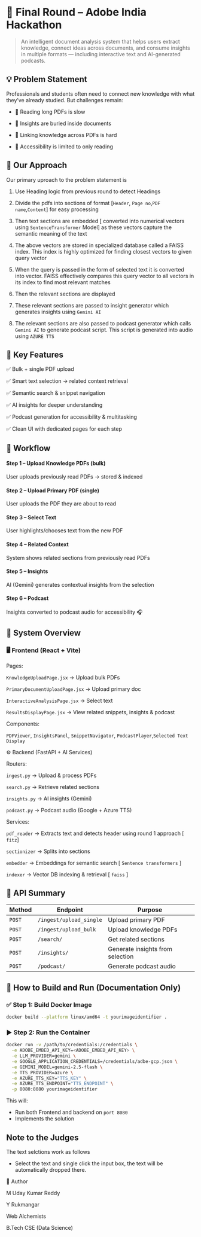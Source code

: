 # 📘 Final Round – Adobe India Hackathon
> An intelligent document analysis system that helps users extract knowledge, connect ideas across documents, and consume insights in multiple formats — including interactive text and AI-generated podcasts.

## 💡 Problem Statement

Professionals and students often need to connect new knowledge with what they’ve already studied.
But challenges remain:

- 📄 Reading long PDFs is slow

- 🔎 Insights are buried inside documents

- 🔗 Linking knowledge across PDFs is hard

- 🚫 Accessibility is limited to only reading

## 🧠 Our Approach

Our primary uproach to the problem statement is 

1. Use Heading logic from previous round to detect Headings

2. Divide the pdfs into sections of format [`Header`, `Page no`,`PDF name`,`Content`] for easy processing

3. Then text sections are embedded [ converted into numerical vectors using `SentenceTransformer` Model] as these vectors capture the semantic meaning of the text

4. The above vectors are stored in specialized database called a FAISS index. This index is highly optimized for finding closest vectors to given query vector

5. When the query is passed in the form of selected text it is converted into vector. FAISS effectively compares this query vector to all vectors in its index to find most relevant matches

6. Then the relevant sections are displayed

7. These relevant sections are passed to insight generator which generates insights using `Gemini AI`

8. The relevant sections are also passed to podcast generator which calls `Gemini AI` to generate podcast script. This script is generated into audio using `AZURE TTS`

## 🌟 Key Features

✅ Bulk + single PDF upload

✅ Smart text selection → related context retrieval

✅ Semantic search & snippet navigation

✅ AI insights for deeper understanding

✅ Podcast generation for accessibility & multitasking

✅ Clean UI with dedicated pages for each step

## 🔗 Workflow

#### Step 1 – Upload Knowledge PDFs (bulk)

User uploads previously read PDFs → stored & indexed

#### Step 2 – Upload Primary PDF (single)

User uploads the PDF they are about to read

#### Step 3 – Select Text

User highlights/chooses text from the new PDF

#### Step 4 – Related Context

System shows related sections from previously read PDFs

#### Step 5 – Insights

AI (Gemini) generates contextual insights from the selection

#### Step 6 – Podcast

Insights converted to podcast audio for accessibility 🎧

## 📂 System Overview

### 🖥️ Frontend (React + Vite)

Pages:

`KnowledgeUploadPage.jsx` → Upload bulk PDFs

`PrimaryDocumentUploadPage.jsx` → Upload primary doc

`InteractiveAnalysisPage.jsx` → Select text

`ResultsDisplayPage.jsx` → View related snippets, insights & podcast

Components:

`PDFViewer`, `InsightsPanel`, `SnippetNavigator`, `PodcastPlayer`,`Selected Text Display`

⚙️ Backend (FastAPI + AI Services)

Routers:

`ingest.py` → Upload & process PDFs

`search.py` → Retrieve related sections

`insights.py` → AI insights (Gemini)

`podcast.py` → Podcast audio (Google + Azure TTS)

Services:

`pdf_reader` → Extracts text and detects header using round 1 approach [ `fitz`]

`sectionizer` → Splits into sections

`embedder` → Embeddings for semantic search [ `Sentence transformers` ]

`indexer` → Vector DB indexing & retrieval [ `faiss` ]

## 🔗 API Summary

| Method | Endpoint                | Purpose                          |
| ------ | ----------------------- | -------------------------------- |
| `POST` | `/ingest/upload_single` | Upload primary PDF               |
| `POST` | `/ingest/upload_bulk`   | Upload knowledge PDFs            |
| `POST` | `/search/`              | Get related sections             |
| `POST` | `/insights/`            | Generate insights from selection |
| `POST` | `/podcast/`             | Generate podcast audio           |

## 🐳 How to Build and Run (Documentation Only)

### ✅ Step 1: Build Docker Image

```bash
docker build --platform linux/amd64 -t yourimageidentifier .
```

### ▶️ Step 2: Run the Container

```bash
docker run -v /path/to/credentials:/credentials \
  -e ADOBE_EMBED_API_KEY=<ADOBE_EMBED_API_KEY> \
  -e LLM_PROVIDER=gemini \
  -e GOOGLE_APPLICATION_CREDENTIALS=/credentials/adbe-gcp.json \
  -e GEMINI_MODEL=gemini-2.5-flash \
  -e TTS_PROVIDER=azure \
  -e AZURE_TTS_KEY="TTS_KEY" \
  -e AZURE_TTS_ENDPOINT="TTS_ENDPOINT" \
  -p 8080:8080 yourimageidentifier
```

This will:

- Run both Frontend and backend on `port 8080`
- Implements the solution

## Note to the Judges

The text selctions work as follows

- Select the text and single click the input box, the text will be automatically dropped there.

🙋 Author

M Uday Kumar Reddy

Y Rukmangar

Web Alchemists

B.Tech CSE (Data Science)
